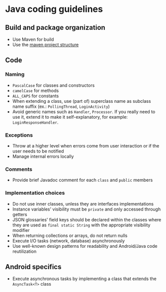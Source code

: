 # Java coding guidelines

## Build and package organization

- Use Maven for build
- Use the [maven project structure](http://maven.apache.org/guides/introduction/introduction-to-the-standard-directory-layout.md)

## Code

### Naming

- `PascalCase` for classes and constructors
- `camelCase` for methods 
- `ALL_CAPS` for constants
- When extending a class, use (part of) superclass name as subclass name suffix (ex.: `PollingThread`, `LoginActivity`)
- Avoid generic names such as `Handler`, `Processor`. If you really need to use it, extend it to make it self-explanatory, for example: `LoginResponseHandler`. 

### Exceptions

- Throw at a higher level when errors come from user interaction or if the user needs to be notified
- Manage internal errors locally

### Comments

- Provide brief Javadoc comment for each `class` and `public` members

### Implementation choices

- Do not use inner classes, unless they are interfaces implementations
- Instance variables' visibility must be `private` and only accessed through getters
- JSON glossaries' field keys should be declared within the classes where they are used as `final static String` with the appropriate visibility modifier
- When returning collections or arrays, do not return nulls
- Execute I/O tasks (network, database) asynchronously
- Use well-known design patterns for readability and Android/Java code reutilization

## Android specifics

- Execute asynchronous tasks by implementing a class that extends the `AsyncTask<T>` class